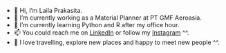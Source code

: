 - 👋 Hi, I’m Laila Prakasita.
- 🔭 I’m currently working as a Material Planner at PT GMF Aeroasia.
- 🌱 I’m currently learning Python and R after my office hour.
- 📫 You could reach me on <a href="https://www.linkedin.com/in/laila-prakasita-9a360767/">LinkedIn</a> or follow my <a href="https://www.instagram.com/lailaprakasita/">Instagram</a> ^^.
- 💞️ I love travelling, explore new places and happy to meet new people ^^.


<!---
lailaprakasita/lailaprakasita is a ✨ special ✨ repository because its `README.md` (this file) appears on your GitHub profile.
You can click the Preview link to take a look at your changes.
--->
